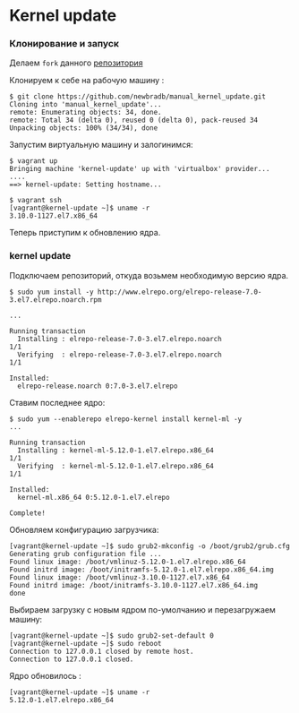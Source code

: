 # **Kernel update**

### **Клонирование и запуск**

Делаем `fork` данного [репозитория](https://github.com/dmitry-lyutenko/manual_kernel_update)

Клонируем к себе на рабочую машину : 

```console
$ git clone https://github.com/newbradb/manual_kernel_update.git
Cloning into 'manual_kernel_update'...
remote: Enumerating objects: 34, done.
remote: Total 34 (delta 0), reused 0 (delta 0), pack-reused 34
Unpacking objects: 100% (34/34), done
```

Запустим виртуальную машину и залогинимся:

```console
$ vagrant up
Bringing machine 'kernel-update' up with 'virtualbox' provider...
....
==> kernel-update: Setting hostname...

$ vagrant ssh
[vagrant@kernel-update ~]$ uname -r
3.10.0-1127.el7.x86_64
```

Теперь приступим к обновлению ядра.

### **kernel update**


Подключаем репозиторий, откуда возьмем необходимую версию ядра.
```console
$ sudo yum install -y http://www.elrepo.org/elrepo-release-7.0-3.el7.elrepo.noarch.rpm

...

Running transaction
  Installing : elrepo-release-7.0-3.el7.elrepo.noarch                                                                                                                                                   1/1 
  Verifying  : elrepo-release-7.0-3.el7.elrepo.noarch                                                                                                                                                   1/1 

Installed:
  elrepo-release.noarch 0:7.0-3.el7.elrepo
```

Ставим последнее ядро:

```console
$ sudo yum --enablerepo elrepo-kernel install kernel-ml -y
...

Running transaction
  Installing : kernel-ml-5.12.0-1.el7.elrepo.x86_64                                                                                                                                                     1/1 
  Verifying  : kernel-ml-5.12.0-1.el7.elrepo.x86_64                                                                                                                                                     1/1 

Installed:
  kernel-ml.x86_64 0:5.12.0-1.el7.elrepo                                                                                                                                                                    

Complete!
```

Обновляем конфигурацию загрузчика:

```console
[vagrant@kernel-update ~]$ sudo grub2-mkconfig -o /boot/grub2/grub.cfg
Generating grub configuration file ...
Found linux image: /boot/vmlinuz-5.12.0-1.el7.elrepo.x86_64
Found initrd image: /boot/initramfs-5.12.0-1.el7.elrepo.x86_64.img
Found linux image: /boot/vmlinuz-3.10.0-1127.el7.x86_64
Found initrd image: /boot/initramfs-3.10.0-1127.el7.x86_64.img
done
```

Выбираем загрузку с новым ядром по-умолчанию и перезагружаем машину:

```console
[vagrant@kernel-update ~]$ sudo grub2-set-default 0
[vagrant@kernel-update ~]$ sudo reboot
Connection to 127.0.0.1 closed by remote host.
Connection to 127.0.0.1 closed.

```

Ядро обновилось :

```console
[vagrant@kernel-update ~]$ uname -r
5.12.0-1.el7.elrepo.x86_64
```
